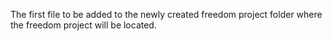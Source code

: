 The first file to be added to the newly created freedom project folder where the freedom project will be located.